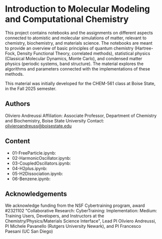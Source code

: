 # Introduction to Molecular Modeling and Computational Chemistry

This project contains notebooks and the assignments on different aspects connected to atomistic and molecular simulations of matter, relevant to chemistry, biochemistry, and materials science. The notebooks are meant to provide an overview of basic principles of quantum chemistry (Hartree-Fock, Density Functional Theory, correlated methods), statistical physics (Classical Molecular Dynamics, Monte Carlo), and condensed matter physics (periodic systems, band structure). The material explores the algorithms and parameters connected with the implementations of these methods. 

This material was initially developed for the CHEM-561 class at Boise State, in the Fall 2025 semester. 

## Authors
Oliviero Andreussi
Affiliation: Associate Professor, Department of Chemistry and Biochemistry, Boise State University
Contact: olivieroandreuss@boisestate.edu

## Content
* 01-FreeParticle.ipynb: 
* 02-HarmonicOscillator.ipynb:
* 03-CoupledOscillators.ipynb:
* 04-H2plus.ipynb:
* 05-H2Dissociation.ipynb:
* 06-Benzene.ipynb:

## Acknowledgements
We acknowledge funding from the NSF Cybertraining program, award #2321102 "Collaborative Research: CyberTraining: Implementation: Medium: Training Users, Developers, and Instructors at the Chemistry/Physics/Materials Science Interface", Lead PI Oliviero Andreussi, PI Michele Pavanello (Rutgers University Newark), and PI Francesco Paesani (UC San Diego)